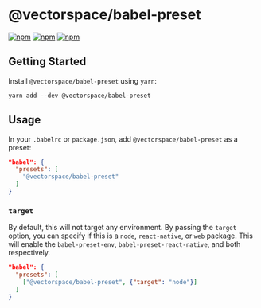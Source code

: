 # @vectorspace/babel-preset

[![npm](https://img.shields.io/npm/v/@vectorspace/babel-preset.svg)](https://www.npmjs.com/package/@vectorspace/babel-preset)
[![npm](https://img.shields.io/npm/dt/@vectorspace/babel-preset.svg)](https://www.npmjs.com/package/@vectorspace/babel-preset)
[![npm](https://img.shields.io/npm/l/@vectorspace/babel-preset.svg)](https://github.com/vector-space/vectorspace/blob/master/LICENSE)

## Getting Started

Install `@vectorspace/babel-preset` using `yarn`:

```shell
yarn add --dev @vectorspace/babel-preset
```

## Usage

In your `.babelrc` or `package.json`, add `@vectorspace/babel-preset` as a preset:

```json
"babel": {
  "presets": [
    "@vectorspace/babel-preset"
  ]
}
```

### `target`

By default, this will not target any environment. By passing the `target` option, you can specify if this is a `node`, `react-native`, or `web` package. This will enable the `babel-preset-env`, `babel-preset-react-native`, and both respectively.

```json
"babel": {
  "presets": [
    ["@vectorspace/babel-preset", {"target": "node"}]
  ]
}
```
